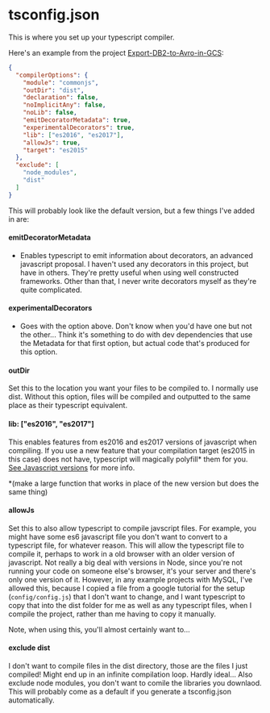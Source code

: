 # tsconfig.json
This is where you set up your typescript compiler.

Here's an example from the project [Export-DB2-to-Avro-in-GCS](https://github.gamesys.co.uk/BI-Cognos/Export-DB2-to-Avro-in-GCS):

```json
{
  "compilerOptions": {
    "module": "commonjs",
    "outDir": "dist",
    "declaration": false,
    "noImplicitAny": false,
    "noLib": false,
    "emitDecoratorMetadata": true,
    "experimentalDecorators": true,
    "lib": ["es2016", "es2017"],
    "allowJs": true,
    "target": "es2015"
  },
  "exclude": [
    "node_modules",
    "dist"
  ]
}
```
This will probably look like the default version, but a few things I've added in are:
#### emitDecoratorMetadata
  - Enables typescript to emit information about decorators, an advanced javascript proposal. I haven't used any decorators in this project, but have in others. They're pretty useful when using well constructed frameworks. Other than that, I never write decorators myself as they're quite complicated.
#### experimentalDecorators
  - Goes with the option above. Don't know when you'd have one but not the other... Think it's something to do with dev dependencies that use the Metadata for that first option, but actual code that's produced for this option.
  
#### outDir

Set this to the location you want your files to be compiled to. I normally use dist. Without this option, files will be compiled and outputted to the same place as their typescript equivalent.

#### lib: ["es2016", "es2017"]

This enables features from es2016 and es2017 versions of javascript when compiling. If you use a new feature that your compilation target (es2015 in this case) does not have, typescript will magically polyfill* them for you. [See Javascript versions](../general-javascript-concepts/javascript-versions.md) for more info.

*(make a large function that works in place of the new version but does the same thing)

#### allowJs

Set this to also allow typescript to compile javscript files. For example, you might have some es6 javascript file you don't want to convert to a typescript file, for whatever reason. This will allow the typescript file to compile it, perhaps to work in a old browser with an older version of javascript. Not really a big deal with versions in Node, since you're not running your code on someone else's browser, it's your server and there's only one version of it. However, in any example projects with MySQL, I've allowed this, because I copied a file from a google tutorial for the setup (`config/config.js`) that I don't want to change, and I want typescript to copy that into the dist folder for me as well as any typescript files, when I compile the project, rather than me having to copy it manually.

Note, when using this, you'll almost certainly want to...

#### exclude dist

I don't want to compile files in the dist directory, those are the files I just compiled! Might end up in an infinite compilation loop. Hardly ideal...
Also exclude node modules, you don't want to comile the libraries you downlaod. This will probably come as a default if you generate a tsconfig.json automatically.
